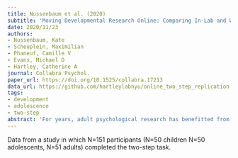 ```yaml
---
title: Nussenbaum et al. (2020)
subtitle: 'Moving Developmental Research Online: Comparing In-Lab and Web-Based Studies of Model-Based Reinforcement Learning'
date: 2020/11/23
authors:
- Nussenbaum, Kate
- Scheuplein, Maximilian
- Phaneuf, Camille V
- Evans, Michael D
- Hartley, Catherine A
journal: Collabra Psychol.
paper_url: https://doi.org/10.1525/collabra.17213
data_url: https://github.com/hartleylabnyu/online_two_step_replication
tags:
- development
- adolescence
- two-step
abstract: 'For years, adult psychological research has benefitted from web-based data collection. There is growing interest in harnessing this approach to facilitate data collection from children and adolescents to address foundational questions about cognitive development. To date, however, few studies have directly tested whether findings from in-lab developmental psychology tasks can be replicated online, particularly in the domain of value-based learning and decision-making. To address this question, we set up a pipeline for online data collection with children, adolescents, and adults, and conducted a replication of Decker et al. (2016). The original in-lab study employed a sequential decision-making paradigm to examine shifts in value-learning strategies from childhood to adulthood. Here, we used the same paradigm in a sample of 151 children (N = 50; ages 8 - 12 years), adolescents (N = 50; ages 13 - 17 years), and adults (N = 51; ages 18 - 25 years) and replicated the main finding that the use of a “model-based” learning strategy increases with age. In addition, we adapted a new index of abstract reasoning (MaRs-IB; Chierchia et al. 2019) for use online, and replicated a key result from Potter et al. (2017), which found that abstract reasoning ability mediated the relation between age and model-based learning. Our re-analyses of two previous in-lab datasets alongside our analysis of our online dataset revealed few qualitative differences across task administrations. These findings suggest that with appropriate precautions, researchers can effectively examine developmental differences in learning computations through unmoderated, online experiments.'
---
```


Data from a study in which N=151 participants (N=50 children N=50 adolescents, N=51 adults) completed the two-step task.
